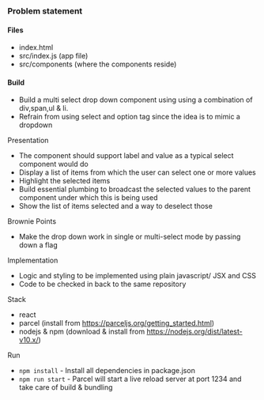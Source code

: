 ### Problem statement

#### Files

- index.html
- src/index.js (app file)
- src/components (where the components reside)

#### Build

- Build a multi select drop down component using using a combination of div,span,ul & li.
- Refrain from using select and option tag since the idea is to mimic a dropdown

Presentation

- The component should support label and value as a typical select component would do
- Display a list of items from which the user can select one or more values
- Highlight the selected items
- Build essential plumbing to broadcast the selected values to the parent component under which this is being used
- Show the list of items selected and a way to deselect those

Brownie Points

- Make the drop down work in single or multi-select mode by passing down a flag

Implementation

- Logic and styling to be implemented using plain javascript/ JSX and CSS
- Code to be checked in back to the same repository

Stack

- react
- parcel (install from https://parceljs.org/getting_started.html)
- nodejs & npm (download & install from https://nodejs.org/dist/latest-v10.x/)

Run

- `npm install` - Install all dependencies in package.json
- `npm run start` - Parcel will start a live reload server at port 1234 and take care of build & bundling
